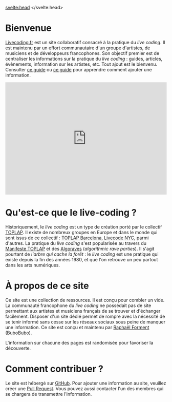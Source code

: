 <script>
     import Info from "$lib/components/Info.svelte"
</script>
<svelte:head>
    <title>LC.FR</title> 
</svelte:head>

# Bienvenue

[Livecoding.fr](https://livecoding.fr) est un site collaboratif consacré à la
pratique du _live coding_. Il est maintenu par un effort communautaire d'un
groupe d'artistes, de musiciens et de développeurs francophones. Son objectif
premier est de centraliser les informations sur la pratique du _live coding_ :
guides, articles, évènements, information sur les artistes, etc. Tout ajout est
le bienvenu. Consulter [ce guide](/guides/ajouter_information) ou [ce guide](/guides/proposer_guide) pour apprendre comment ajouter une information.

<embed type="text/html" src="https://strudel.cc/?SVDRxdhV4_CT" width="100%" height="350px"/>

# Qu'est-ce que le live-coding ?

<Info info="Le <i>live coding</i> est une pratique qui fait de l'acte de programmation un geste expressif, performatif et artistique. Les <i>live coders</i> considèrent l'interface de programmation comme un instrument pour la création temps réel. Le <i>live coding</i> est un art au croisement entre synthèse sonore, improvisation musicale et musique algorithmique générative.<br><br> Le <i>live coding</i> est au croisement de plusieurs arts et encourage des approches transdisciplinaires de la création : musique, arts visuels, informatique, jeux vidéos, danse, etc. Plus largement, le <i>live coding</i> est une approche critique de la création qui encourage les artistes à ré-imaginer leur rapport à l'informatique. Le <i>live coding</i> est traversé par la culture <i>hacker</i>, par la philosophie du logiciel libre et <i>open source</i>. C'est une pratique qui cherche à développer une nouvelle forme d'expressivité au sein des arts. Le <i>live coding</i> considère l'ordinateur comme un outil pour la <i>programmation exploratoire</i> ou la <i>programmation conversationnelle</i>, comme un outil de discussion et de médiation." markdown=false />

Historiquement, le _live coding_ est un type de création porté par le collectif [TOPLAP](https://toplap.org). Il existe de nombreux groupes en Europe et dans le monde qui sont issus de ce collectif : [TOPLAP Barcelona](https://toplap.cat/en/home), [Livecode NYC](https://livecode.nyc/), parmi d'autres. La pratique du _live coding_ s'est popularisée au travers du [Manifeste TOPLAP]() et des [Algoraves](https://algorave.com) (_algorithmic rave parties_). Il s'agit pourtant de _l'arbre qui cache la forêt_ : le _live coding_ est une pratique qui existe depuis la fin des années 1980, et que l'on retrouve un peu partout dans les arts numériques.

# À propos de ce site

Ce site est une collection de ressources. Il est conçu pour combler un vide. La communauté francophone du _live coding_ ne possédait pas de site permettant aux artistes et musiciens français de se trouver et d'échanger facilement. Disposer d'un site dédié permet de rompre avec la nécessité de se tenir informé sans cesse sur les réseaux sociaux sous peine de manquer une information. Ce site est conçu et maintenu par [Raphaël Forment](https://raphaelforment.fr) (BuboBubo).

L'information sur chacune des pages est randomisée pour favoriser la découverte.

# Comment contribuer ?

Le site est hébergé sur [GitHub](https://github.com/Bubobubobubobubo/livecodingfr). Pour ajouter une information au site, veuillez créer une [Pull Request](https://docs.github.com/fr/pull-requests/collaborating-with-pull-requests/proposing-changes-to-your-work-with-pull-requests/creating-a-pull-request). Vous pouvez aussi contacter l'un des membres qui se chargera de transmettre l'information.
